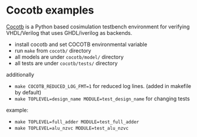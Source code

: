 # Cocotb examples

[Cocotb](https://github.com/potentialventures/cocotb) is a Python based cosimulation testbench environment for verifying VHDL/Verilog that uses GHDL/iverilog as backends.

- install cocotb and set COCOTB environmental variable
- run `make` from `cocotb/` directory
- all models are under `cocotb/model/` directory
- all tests are under `cocotb/tests/` directory

additionally

- `make COCOTB_REDUCED_LOG_FMT=1` for reduced log lines. (added in makefile by default)
- `make TOPLEVEL=design_name MODULE=test_design_name` for changing tests

example:

- `make TOPLEVEL=full_adder MODULE=test_full_adder`
- `make TOPLEVEL=alu_nzvc MODULE=test_alu_nzvc`
